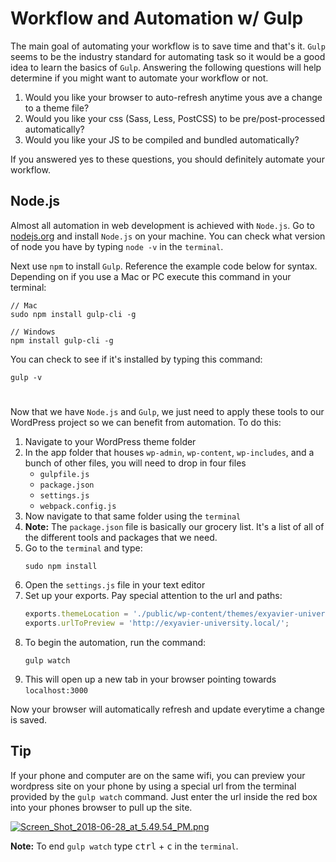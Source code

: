 # Workflow and Automation w/ Gulp

The main goal of automating your workflow is to save time and that's it. `Gulp` seems to be the industry standard for automating task so it would be a good idea to learn the basics of `Gulp`. Answering the following questions will help determine if you might want to automate your workflow or not.  

1. Would you like your browser to auto-refresh anytime yous ave a change to a theme file?
2. Would you like your css (Sass, Less, PostCSS) to be pre/post-processed automatically?
3. Would you like your JS to be compiled and bundled automatically?

If you answered yes to these questions, you should definitely automate your workflow.  

## Node.js

Almost all automation in web development is achieved with `Node.js`. Go to [nodejs.org](https://nodejs.org/en/) and install `Node.js` on your machine. You can check what version of node you have by typing `node -v` in the `terminal`.  

Next use `npm` to install `Gulp`. Reference the example code below for syntax. Depending on if you use a Mac or PC execute this command in your terminal:

```
// Mac
sudo npm install gulp-cli -g

// Windows
npm install gulp-cli -g
```

You can check to see if it's installed by typing this command:

```
gulp -v
```

# 

Now that we have `Node.js` and `Gulp`, we just need to apply these tools to our WordPress project so we can benefit from automation. To do this:  

1. Navigate to your WordPress theme folder
2. In the app folder that houses `wp-admin`, `wp-content`, `wp-includes`, and a bunch of other files, you will need to drop in four files
    - `gulpfile.js`
    - `package.json`
    - `settings.js`
    - `webpack.config.js`
3. Now navigate to that same folder using the `terminal`
4. **Note:** The `package.json` file is basically our grocery list. It's a list of all of the different tools and packages that we need.
5. Go to the `terminal` and type:
    ```
    sudo npm install
    ```
6. Open the `settings.js` file in your text editor
7. Set up your exports. Pay special attention to the url and paths:
    ```javascript
    exports.themeLocation = './public/wp-content/themes/exyavier-university-theme/'; // relative to where the settings.js folder lives
    exports.urlToPreview = 'http://exyavier-university.local/';
    ```
8. To begin the automation, run the command:
    ```
    gulp watch
    ```
9. This will open up a new tab in your browser pointing towards `localhost:3000`

Now your browser will automatically refresh and update everytime a change is saved.

## Tip

If your phone and computer are on the same wifi, you can preview your wordpress site on your phone by using a special url from the terminal provided by the `gulp watch` command. Just enter the url inside the red box into your phones browser to pull up the site.

[![Screen_Shot_2018-06-28_at_5.49.54_PM.png](https://s15.postimg.cc/llmnrfqqj/Screen_Shot_2018-06-28_at_5.49.54_PM.png)](https://postimg.cc/image/gzqjj357b/)

**Note:** To end `gulp watch` type <kbd>ctrl</kbd> + <kbd>c</kbd> in the `terminal`.
